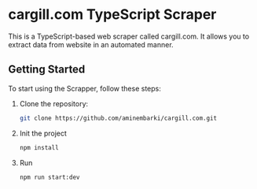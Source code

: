#  cargill.com TypeScript Scraper

This is a TypeScript-based web scraper called cargill.com. It allows you to extract data from website in an automated manner.

## Getting Started

To start using the Scrapper, follow these steps:

1. Clone the repository:
   ```bash
   git clone https://github.com/aminembarki/cargill.com.git

2. Init the project
    ```bash
    npm install

3. Run 
     ```bash
    npm run start:dev   

